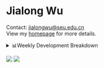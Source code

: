 #  Jialong Wu

Contact: jialongwu@seu.edu.cn<br>
View my [homepage](https://callanwu.github.io/) for more details.

<details><summary>📊Weekly Development Breakdown</summary>

<!--START_SECTION:waka-->

```txt
From: 22 November 2024 - To: 29 November 2024

Total Time: 13 hrs 31 mins

Other    6 hrs 37 mins   ████████████▒░░░░░░░░░░░░   48.99 %
Python   5 hrs 52 mins   ███████████░░░░░░░░░░░░░░   43.40 %
Bash     32 mins         █░░░░░░░░░░░░░░░░░░░░░░░░   04.05 %
CSV      17 mins         ▓░░░░░░░░░░░░░░░░░░░░░░░░   02.16 %
JSON     9 mins          ▒░░░░░░░░░░░░░░░░░░░░░░░░   01.20 %
```

<!--END_SECTION:waka-->

[![wakatime](https://wakatime.com/badge/user/c6720b29-9431-4a60-bc9d-e1fb2b6bd65f.svg)](https://wakatime.com/@c6720b29-9431-4a60-bc9d-e1fb2b6bd65f)
</details>

[![](https://img.shields.io/badge/Google%20Scholar-4385FE.svg?&color=d6d6d6&style=flat-square&logo=google-scholar)](https://scholar.google.com/citations?user=6eg2m4YAAAAJ)
![](https://komarev.com/ghpvc/?username=callanwu)
